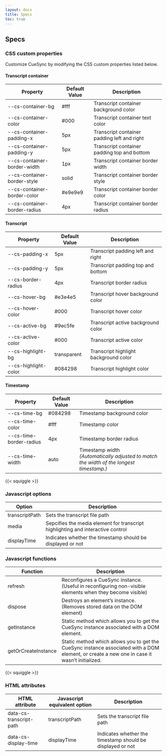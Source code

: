 ```yaml
---
layout: docs
title: Specs
toc: true
---
```


## Specs
  
### CSS custom properties
Customize CueSync by modifying the CSS custom properties listed below.

#### Transcript container
<div class="table-responsive">
<table class="table table-bordered rounded-5">
  <thead>
    <tr>
      <th>Property</th>
      <th>Default Value</th>
      <th>Description</th>
    </tr>
  </thead>
  <tbody>
    <tr>
      <td>--cs-container-bg</td>
      <td>#fff</td>
      <td>Transcript container background color</td>
    </tr>
    <tr>
      <td>--cs-container-color</td>
      <td>#000</td>
      <td>Transcript container text color</td>
    </tr>
    <tr>
      <td>--cs-container-padding-x</td>
      <td>5px</td>
      <td>Transcript container padding left and right</td>
    </tr>
    <tr>
      <td>--cs-container-padding-y</td>
      <td>5px</td>
      <td>Transcript container padding top and bottom</td>
    </tr>
    <tr>
      <td>--cs-container-border-width</td>
      <td>1px</td>
      <td>Transcript container border width</td>
    </tr>
    <tr>
      <td>--cs-container-border-style</td>
      <td>solid</td>
      <td>Transcript container border style</td>
    </tr>
    <tr>
      <td>--cs-container-border-color</td>
      <td>#e9e9e9</td>
      <td>Transcript container border color</td>
    </tr>
    <tr>
      <td>--cs-container-border-radius</td>
      <td>4px</td>
      <td>Transcript container border radius</td>
    </tr>
  </tbody>
</table>
</div>
    
#### Transcript
<div class="table-responsive">
<table class="table table-bordered rounded-5">
  <thead>
    <tr>
      <th>Property</th>
      <th>Default Value</th>
      <th>Description</th>
    </tr>
  </thead>
  <tbody>
    <tr>
      <td>--cs-padding-x</td>
      <td>5px</td>
      <td>Transcript padding left and right</td>
    </tr>
    <tr>
      <td>--cs-padding-y</td>
      <td>5px</td>
      <td>Transcript padding top and bottom</td>
    </tr>
    <tr>
      <td>--cs-border-radius</td>
      <td>4px</td>
      <td>Transcript border radius</td>
    </tr>
    <tr>
      <td>--cs-hover-bg</td>
      <td>#e3e4e5</td>
      <td>Transcript hover background color</td>
    </tr>
    <tr>
      <td>--cs-hover-color</td>
      <td>#000</td>
      <td>Transcript hover color</td>
    </tr>
    <tr>
      <td>--cs-active-bg</td>
      <td>#9ec5fe</td>
      <td>Transcript active background color</td>
    </tr>    
    <tr>
      <td>--cs-active-color</td>
      <td>#000</td>
      <td>Transcript active color</td>
    </tr>
    <tr>
      <td>--cs-highlight-bg</td>
      <td>transparent</td>
      <td>Transcript highlight background color</td>
    </tr>
    <tr>
      <td>--cs-highlight-color</td>
      <td>#084298</td>
      <td>Transcript highlight color</td>
    </tr>
  </tbody>
</table>
</div>

#### Timestamp
<div class="table-responsive">
<table class="table table-bordered rounded-5">
  <thead>
    <tr>
      <th>Property</th>
      <th>Default Value</th>
      <th>Description</th>
    </tr>
  </thead>
  <tbody>
    <tr>
      <td>--cs-time-bg</td>
      <td>#084298</td>
      <td>Timestamp background color</td>
    </tr>
    <tr>
      <td>--cs-time-color</td>
      <td>#fff</td>
      <td>Timestamp color</td>
    </tr>
    <tr>
      <td>--cs-time-border-radius</td>
      <td>4px</td>
      <td>Timestamp border radius</td>
    </tr>
    <tr>
      <td>--cs-time-width</td>
      <td>auto</td>
      <td>Timestamp width<br><i>(Automatically adjusted to match the width of the longest timestamp.)</i></td>
    </tr>
  </tbody>
</table>
</div>

{{< squiggle >}}

### Javascript options
<div class="table-responsive">
<table class="table table-bordered rounded-5">
  <thead>
    <tr>
      <th>Option</th>
      <th>Description</th>
    </tr>
  </thead>
  <tbody>
   <tr>
      <td>transcriptPath</td>
      <td>Sets the transcript file path</td>
    </tr>
    <tr>
      <td>media</td>
      <td>Sepcifies the media element for transcript highlighting and interactive control</td>
    </tr>
    <tr>
      <td>displayTime</td>
      <td>Indicates whether the timestamp should be displayed or not</td>
    </tr>
  </tbody>
</table>
</div>

### Javascript functions
<div class="table-responsive">
<table class="table table-bordered rounded-5">
  <thead>
    <tr>
      <th>Function</th>
      <th>Description</th>
    </tr>
  </thead>
  <tbody>
   <tr>
      <td>refresh</td>
      <td>Reconfigures a CueSync instance. (Useful in reconfiguring non-visible elements when they become visible)</td>
    </tr>
    <tr>
      <td>dispose</td>
      <td>Destroys an element’s instance. (Removes stored data on the DOM element)</td>
    </tr>
    <tr>
      <td>getInstance</td>
      <td>Static method which allows you to get the CueSync instance associated with a DOM element.</td>
    </tr>
    <tr>
      <td>getOrCreateInstance</td>
      <td>Static method which allows you to get the CueSync instance associated with a DOM element, or create a new one in case it wasn’t initialized.</td>
    </tr>
  </tbody>
</table>
</div>

{{< squiggle >}}

### HTML attributes
<div class="table-responsive">
  <table class="table table-bordered rounded-5">
    <thead>
      <tr>
        <th>HTML attribute</th>
        <th>Javascript equivalent option</th>
        <th>Description</th>
      </tr>
    </thead>
    <tbody>
      <tr>
        <td>data-cs-transcript-path</td>
        <td>transcriptPath</td>
        <td>Sets the transcript file path</td>
      </tr>
      <tr>
        <td>data-cs-display-time</td>
        <td>displayTime</td>
        <td>Indicates whether the timestamp should be displayed or not</td>
      </tr>
    </tbody>
  </table>
</div>